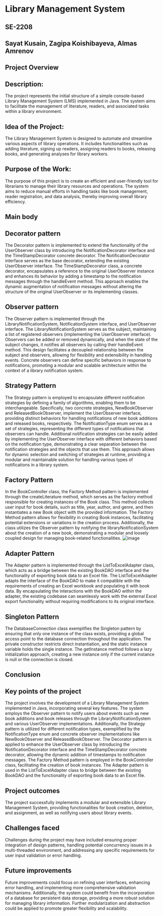 # Library Management System
## SE-2208
## Sayat Kusain, Zagipa  Koishibayeva, Almas Amrenov
## Project Overview
## Description:
The project represents the initial structure of a simple console-based Library Management System (LMS) implemented in Java. The system aims to facilitate the management of literature, readers,
and associated tasks within a library environment.
## Idea of the Project:
The Library Management System is designed to automate and streamline various aspects of library operations. It includes functionalities such as adding literature, signing up readers, assigning readers to books, 
releasing books, and generating analyses for library workers. 
## Purpose of the Work:
The purpose of this project is to create an efficient and user-friendly tool for librarians to manage their library resources and operations. The system aims to reduce manual efforts in handling tasks
like book management,
reader registration, and data analysis, thereby improving overall library efficiency.
## Main body
## Decorator pattern
The Decorator pattern is implemented to extend the functionality of the UserObserver class by introducing the NotificationDecorator interface and the TimeStampDecorator 
concrete decorator. The NotificationDecorator interface serves as the base decorator, extending the existing UserObserver interface. The TimeStampDecorator class, a concrete decorator, encapsulates
a reference to the original UserObserver instance and enhances its behavior by adding a timestamp to the notification messages through the handleEvent method. This approach enables the dynamic augmentation
of notification messages without altering the structure of the original UserObserver or its implementing classes. 
## Observer pattern
The Observer pattern is implemented through the LibraryNotificationSystem, NotificationSystem interface, and UserObserver interface. The LibraryNotificationSystem serves as the subject,
maintaining a list of registered observers (implementing the UserObserver interface). Observers can be added or removed dynamically, and when the state of the subject changes, it notifies all observers by
calling their handleEvent method. This design facilitates a decoupled relationship between the subject and observers, allowing for flexibility and extensibility in handling events. Concrete observers can 
define specific behaviors in response to notifications, promoting a modular and scalable architecture within the context of a library notification system.
## Strategy Pattern
The Strategy pattern is employed to encapsulate different notification strategies by defining a family of algorithms, enabling them to be interchangeable. Specifically, two concrete strategies, 
NewBookObserver and ReleasedBookObserver, implement the UserObserver interface, providing distinct behaviors for handling notifications of new book additions and released books, respectively. 
The NotificationType enum serves as a set of strategies, representing the different types of notifications that observers can handle. Additional notification strategies can be easily added by
implementing the UserObserver interface with different behaviors based on the notification type,
demonstrating a clear separation between the notification strategies and the objects that use them. This approach allows for dynamic selection and switching of strategies at runtime, 
providing a modular and maintainable solution for handling various types of notifications in a library system.
## Factory Pattern
In the BookController class, the Factory Method pattern is implemented through the createLiterature method, which serves as the factory method responsible for creating instances of the Book class. 
This method collects user input for book details, such as title, year, author, and genre, and then instantiates a new Book object with the provided information. The Factory Method pattern allows for flexibility
in creating Book instances, facilitating potential extensions or variations in the creation process. Additionally, the class utilizes the Observer pattern by notifying the libraryNotificationSystem about the 
creation of a new book, demonstrating a modular and loosely coupled design for managing book-related functionalities.
![image](https://github.com/EsQueues/management-system/assets/122588120/78d6c323-4003-4b55-a310-71f1505d74e3)

## Adapter Pattern
The Adapter pattern is implemented through the ListToExcelAdapter class, which acts as a bridge between the existing BookDAO interface and the functionality of exporting
book data to an Excel file. The ListToExcelAdapter adapts the interface of the BookDAO to make it compatible with the requirements of creating an Excel workbook and populating it with book data.
By encapsulating the interactions with the BookDAO within the adapter, the existing codebase can seamlessly work with the external Excel export functionality without requiring modifications to its
original interface.
## Singleton Pattern
The DatabaseConnection class exemplifies the Singleton pattern by ensuring that only one instance of the class exists, providing a global access point to the database connection throughout the application.
The private constructor restricts direct instantiation, and the static instance variable holds the single instance. The getInstance method follows a lazy initialization approach, creating a new instance
only if the current instance is null or the connection is closed.
## Conclusion
## Key points of the project
The project involves the development of a Library Management System implemented in Java, incorporating several key features. The system employs the Observer pattern to notify users about events such
as new book additions and book releases through the LibraryNotificationSystem and various UserObserver implementations. Additionally, the Strategy pattern is utilized for different notification types,
exemplified by the NotificationType enum and concrete observer implementations like NewBookObserver and ReleasedBookObserver. The Decorator pattern is applied to enhance the UserObserver class by introducing
the NotificationDecorator interface and the TimeStampDecorator concrete decorator, allowing the dynamic addition of timestamps to notification messages. The Factory Method pattern is employed in
the BookController class, facilitating the creation of book instances. The Adapter pattern is used in the ListToExcelAdapter class to bridge between the existing BookDAO and the functionality
of exporting book data to an Excel file.
## Project outcomes
The project successfully implements a modular and extensible Library Management System, providing functionalities for book creation, deletion, and assignment, as well as notifying users about library events.
## Challenges faced
Challenges during the project may have included ensuring proper integration of design patterns, handling potential concurrency issues in a multi-threaded environment, and addressing any specific
requirements for user input validation or error handling.
## Future improvements
Future improvements could focus on refining user interfaces, enhancing error handling, and implementing more comprehensive validation mechanisms. Additionally, the system could benefit from the
incorporation of a database for persistent data storage, providing a more robust solution for managing library information. Further modularization and abstraction could be applied to promote greater
flexibility and scalability.

